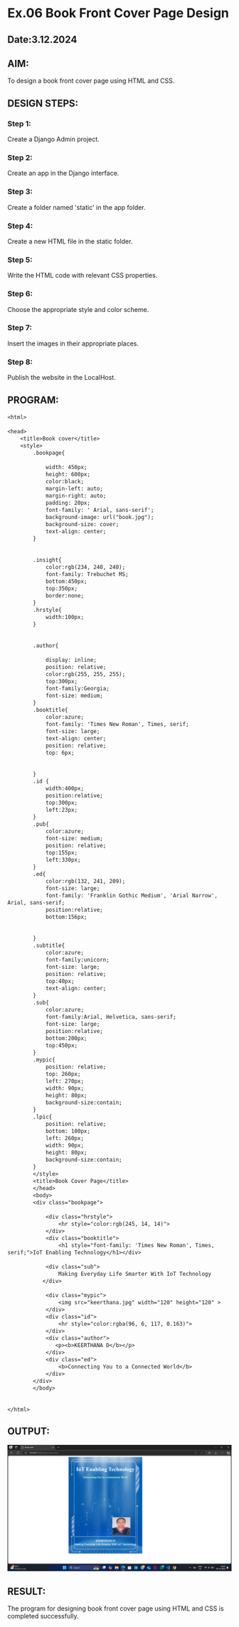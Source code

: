 # Ex.06 Book Front Cover Page Design
## Date:3.12.2024

## AIM:
To design a book front cover page using HTML and CSS.

## DESIGN STEPS:

### Step 1:
Create a Django Admin project.

### Step 2:
Create an app in the Django interface.

### Step 3:
Create a folder named 'static' in the app folder.

### Step 4:
Create a new HTML file in the static folder.

### Step 5:
Write the HTML code with relevant CSS properties.

### Step 6:
Choose the appropriate style and color scheme.

### Step 7:
Insert the images in their appropriate places.

### Step 8:
Publish the website in the LocalHost.

## PROGRAM:
```
<html>

<head>
    <title>Book cover</title>
    <style>
        .bookpage{

            width: 450px;
            height: 600px;
            color:black;
            margin-left: auto;
            margin-right: auto;
            padding: 20px;
            font-family: ' Arial, sans-serif';
            background-image: url("book.jpg");
            background-size: cover;
            text-align: center;
        }
            
        
        .insight{
            color:rgb(234, 240, 240);
            font-family: Trebuchet MS;
            bottom:450px;
            top:350px;
            border:none;
        }
        .hrstyle{
            width:100px;
        } 
                 
    
        .author{
        
            display: inline;
            position: relative;
            color:rgb(255, 255, 255);
            top:300px;
            font-family:Georgia;
            font-size: medium;
        }
        .booktitle{
            color:azure;
            font-family: 'Times New Roman', Times, serif;
            font-size: large;
            text-align: center;
            position: relative;
            top: 6px;

        
        }
        .id {
            width:400px;
            position:relative;
            top:300px;
            left:23px;
        }
        .pub{
            color:azure;
            font-size: medium;
            position: relative;
            top:155px;
            left:330px;
        }
        .ed{
            color:rgb(132, 241, 209);
            font-size: large;
            font-family: 'Franklin Gothic Medium', 'Arial Narrow', Arial, sans-serif;
            position:relative;
            bottom:156px;
            
        
        }
        .subtitle{
            color:azure;
            font-family:unicorn;
            font-size: large;
            position: relative;
            top:40px;
            text-align: center;
        }
        .sub{
            color:azure;
            font-family:Arial, Helvetica, sans-serif;
            font-size: large;
            position:relative;
            bottom:200px;
            top:450px;
        }
        .mypic{
            position: relative;
            top: 260px;
            left: 270px;
            width: 90px;
            height: 80px;
            background-size:contain;
        }
        .lpic{
            position: relative;
            bottom: 100px;
            left: 260px;
            width: 90px;
            height: 80px;
            background-size:contain;
        }
        </style>
        <title>Book Cover Page</title>
        </head>
        <body>
        <div class="bookpage">
            
            <div class="hrstyle">
                <hr style="color:rgb(245, 14, 14)">
            </div>
            <div class="booktitle">
                <h1 style="font-family: 'Times New Roman', Times, serif;">IoT Enabling Technology</h1></div>

            <div class="sub">
                Making Everyday Life Smarter With IoT Technology
           </div>

            <div class="mypic">
                <img src="keerthana.jpg" width="120" height="120" >
            </div>
            <div class="id">
                <hr style="color:rgba(96, 6, 117, 0.163)">
            </div>
            <div class="author">
               <p><b>KEERTHANA D</b></p>
            </div>
            <div class="ed">
                <b>Connecting You to a Connected World</b>
            </div>
        </div>
        </body>
        

</html>
```

## OUTPUT:

![alt text](<Screenshot (60).png>)
## RESULT:
The program for designing book front cover page using HTML and CSS is completed successfully.

